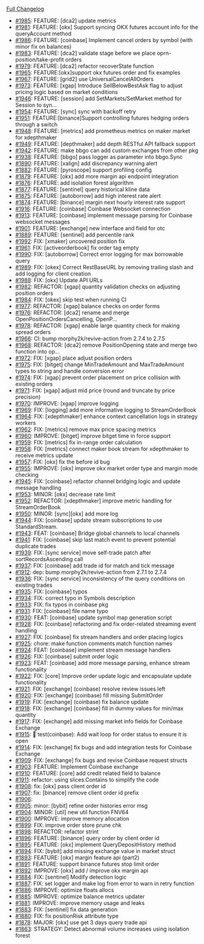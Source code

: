 [Full Changelog](https://github.com/c9s/bbgo/compare/v1.61.0...main)

 - [#1985](https://github.com/c9s/bbgo/pull/1985): FEATURE: [dca2] update metrics
 - [#1981](https://github.com/c9s/bbgo/pull/1981): FEATURE: [okx] Support syncing OKX futures account info for the queryAccount method
 - [#1986](https://github.com/c9s/bbgo/pull/1986): FEATURE: [coinbase] Implement cancel orders by symbol (with minor fix on balances)
 - [#1983](https://github.com/c9s/bbgo/pull/1983): FEATURE: [dca2] validate stage before we place oprn-position/take-profit orders
 - [#1979](https://github.com/c9s/bbgo/pull/1979): FEATURE: [dca2] refactor recoverState function
 - [#1965](https://github.com/c9s/bbgo/pull/1965): FEATURE:[okx]support okx futures order and fix examples
 - [#1967](https://github.com/c9s/bbgo/pull/1967): FEATURE: [grid2] use UniversalCancelAllOrders
 - [#1973](https://github.com/c9s/bbgo/pull/1973): FEATURE: [xgap] Introduce SellBelowBestAsk flag to adjust pricing logic based on market conditions
 - [#1946](https://github.com/c9s/bbgo/pull/1946): FEATURE: [session] add SetMarkets/SetMarket method for Session to syn…
 - [#1954](https://github.com/c9s/bbgo/pull/1954): FEATURE: [sync] sync with backoff retry
 - [#1951](https://github.com/c9s/bbgo/pull/1951): FEATURE:[binance]Support controlling futures hedging orders through a switch
 - [#1948](https://github.com/c9s/bbgo/pull/1948): FEATURE: [metrics] add prometheus metrics on maker market for xdepthmaker
 - [#1949](https://github.com/c9s/bbgo/pull/1949): FEATURE: [depthmaker] add depth RESTful API fallback support
 - [#1942](https://github.com/c9s/bbgo/pull/1942): FEATURE: make bbgo can add custom exchanges from other pkg
 - [#1938](https://github.com/c9s/bbgo/pull/1938): FEATURE: [bbgo] pass logger as parameter into bbgo.Sync
 - [#1890](https://github.com/c9s/bbgo/pull/1890): FEATURE: [xalign] add discrepancy warning alert
 - [#1882](https://github.com/c9s/bbgo/pull/1882): FEATURE: [pyroscope] support profiling config
 - [#1879](https://github.com/c9s/bbgo/pull/1879): FEATURE: [okx] add more margin api endpoint integration
 - [#1876](https://github.com/c9s/bbgo/pull/1876): FEATURE: add isolation forest algorithm
 - [#1877](https://github.com/c9s/bbgo/pull/1877): FEATURE: [sentinel] query historical kline data
 - [#1875](https://github.com/c9s/bbgo/pull/1875): FEATURE: [autoborrow] add high interest rate alert
 - [#1874](https://github.com/c9s/bbgo/pull/1874): FEATURE: [binance] margin next hourly interest rate support
 - [#1916](https://github.com/c9s/bbgo/pull/1916): FEATURE: [coinbase] Coinbase Websocket connection
 - [#1913](https://github.com/c9s/bbgo/pull/1913): FEATURE: [coinbase] implement message parsing for Coinbase websocket messages
 - [#1901](https://github.com/c9s/bbgo/pull/1901): FEATURE: [exchange] new interface and field for otc
 - [#1889](https://github.com/c9s/bbgo/pull/1889): FEATURE: [sentinel] add percentile rank
 - [#1992](https://github.com/c9s/bbgo/pull/1992): FIX: [xmaker] uncovered position fix
 - [#1961](https://github.com/c9s/bbgo/pull/1961): FIX: [activeorderbook] fix order tag empty
 - [#1990](https://github.com/c9s/bbgo/pull/1990): FIX: [autoborrow] Correct error logging for max borrowable query
 - [#1989](https://github.com/c9s/bbgo/pull/1989): FIX: [okex] Correct RestBaseURL by removing trailing slash and add logging for client creation
 - [#1988](https://github.com/c9s/bbgo/pull/1988): FIX: [okx] Update API URLs
 - [#1982](https://github.com/c9s/bbgo/pull/1982): REFACTOR: [xgap] quantity validation checks on adjusting position orders
 - [#1984](https://github.com/c9s/bbgo/pull/1984): FIX: [okex] skip test when running CI
 - [#1977](https://github.com/c9s/bbgo/pull/1977): REFACTOR: [xgap] balance checks on order forms
 - [#1976](https://github.com/c9s/bbgo/pull/1976): REFACTOR: [dca2] rename and merge OpenPositionOrdersCancelling, OpenP…
 - [#1978](https://github.com/c9s/bbgo/pull/1978): REFACTOR: [xgap] enable large quantity check for making spread orders
 - [#1966](https://github.com/c9s/bbgo/pull/1966): CI: bump morphy2k/revive-action from 2.7.4 to 2.7.5
 - [#1968](https://github.com/c9s/bbgo/pull/1968): REFACTOR: [dca2] remove PositionOpening state and merge two function into op…
 - [#1972](https://github.com/c9s/bbgo/pull/1972): FIX: [xgap] place adjust position orders
 - [#1975](https://github.com/c9s/bbgo/pull/1975): FIX: [bitget] change MinTradeAmount and MaxTradeAmount types to string and handle conversion error
 - [#1974](https://github.com/c9s/bbgo/pull/1974): FIX: [xgap] prevent order placement on price collision with existing orders
 - [#1971](https://github.com/c9s/bbgo/pull/1971): FIX: [xgap] adjust mid price (round and truncate by price precision)
 - [#1970](https://github.com/c9s/bbgo/pull/1970): IMPROVE: [xgap] improve logging
 - [#1969](https://github.com/c9s/bbgo/pull/1969): FIX: [logging] add more informative logging to StreamOrderBook
 - [#1964](https://github.com/c9s/bbgo/pull/1964): FIX: [xdepthmaker] enhance context cancellation logs in strategy workers
 - [#1962](https://github.com/c9s/bbgo/pull/1962): FIX: [metrics] remove max price spacing metrics
 - [#1960](https://github.com/c9s/bbgo/pull/1960): IMPROVE: [bitget] improve bitget time in force support
 - [#1959](https://github.com/c9s/bbgo/pull/1959): FIX: [metrics] fix in-range order calculation
 - [#1958](https://github.com/c9s/bbgo/pull/1958): FIX: [metrics] connect maker book stream for xdepthmaker to receive metrics update
 - [#1957](https://github.com/c9s/bbgo/pull/1957): FIX: [okx] fix the before id bug
 - [#1955](https://github.com/c9s/bbgo/pull/1955): IMPROVE: [okx] improve okx market order type and margin mode checking
 - [#1945](https://github.com/c9s/bbgo/pull/1945): FIX: [coinbase] refactor channel bridging logic and update message handling
 - [#1953](https://github.com/c9s/bbgo/pull/1953): MINOR: [okx] decrease rate limit
 - [#1952](https://github.com/c9s/bbgo/pull/1952): REFACTOR: [xdepthmaker] improve metric handling for StreamOrderBook
 - [#1950](https://github.com/c9s/bbgo/pull/1950): MINOR: [sync][okx] add more log
 - [#1944](https://github.com/c9s/bbgo/pull/1944): FIX: [coinbase] update stream subscriptions to use StandardStream.
 - [#1943](https://github.com/c9s/bbgo/pull/1943): FEAT: [coinbase] Bridge global channels to local channels
 - [#1941](https://github.com/c9s/bbgo/pull/1941): FIX: [coinbase] skip last match event to prevent potential duplicate trades
 - [#1939](https://github.com/c9s/bbgo/pull/1939): FIX: [sync service] move self-trade patch after sortRecordsAscending call
 - [#1937](https://github.com/c9s/bbgo/pull/1937): FIX: [coinbase] add trade id for match and tick message
 - [#1912](https://github.com/c9s/bbgo/pull/1912): dep: bump morphy2k/revive-action from 2.7.1 to 2.7.4
 - [#1936](https://github.com/c9s/bbgo/pull/1936): FIX: [sync service] inconsistency of the query conditions on existing trades
 - [#1935](https://github.com/c9s/bbgo/pull/1935): FIX: [coinbase] typos
 - [#1934](https://github.com/c9s/bbgo/pull/1934): FIX: correct typo in Symbols description
 - [#1933](https://github.com/c9s/bbgo/pull/1933): FIX: fix typos in coinbase pkg
 - [#1931](https://github.com/c9s/bbgo/pull/1931): FIX: [coinbase] file name typo
 - [#1930](https://github.com/c9s/bbgo/pull/1930): FEAT: [coinbase] update symbol map generation script
 - [#1928](https://github.com/c9s/bbgo/pull/1928): FIX: [coinbase] refactoring and fix order-related streaming event handling
 - [#1927](https://github.com/c9s/bbgo/pull/1927): FIX: [coinbase] fix stream handlers and order placing logics
 - [#1925](https://github.com/c9s/bbgo/pull/1925): chore: make function comments match function names
 - [#1924](https://github.com/c9s/bbgo/pull/1924): FEAT: [coinbase] implement stream message handlers
 - [#1926](https://github.com/c9s/bbgo/pull/1926): FIX: [coinbase] submit order logic
 - [#1923](https://github.com/c9s/bbgo/pull/1923): FEAT: [coinbase] add more message parsing, enhance stream functionality
 - [#1922](https://github.com/c9s/bbgo/pull/1922): FIX: [core] Improve order update logic and encapsulate update functionality
 - [#1921](https://github.com/c9s/bbgo/pull/1921): FIX: [exchange] (coinbase) resolve review issues left
 - [#1920](https://github.com/c9s/bbgo/pull/1920): FIX: [exchange] (coinbase) fill missing SubmitOrder
 - [#1919](https://github.com/c9s/bbgo/pull/1919): FIX: [exchange] (coinbase) fix balance update
 - [#1918](https://github.com/c9s/bbgo/pull/1918): FIX: [exchange] [coinbase] fill in dummy values for min/max quantity
 - [#1917](https://github.com/c9s/bbgo/pull/1917): FIX: [exchange] add missing market info fields for Coinbase Exchange
 - [#1915](https://github.com/c9s/bbgo/pull/1915): 🔧 test(coinbase): Add wait loop for order status to ensure it is open
 - [#1914](https://github.com/c9s/bbgo/pull/1914): FIX: [exchange] fix bugs and add integration tests for Coinbase Exchange
 - [#1909](https://github.com/c9s/bbgo/pull/1909): FIX: [exchange] fix bugs and revise Coinbase request structs
 - [#1903](https://github.com/c9s/bbgo/pull/1903): FEATURE: Implement Coinbase exchange
 - [#1910](https://github.com/c9s/bbgo/pull/1910): FEATURE: [core] add credit related field to balance
 - [#1911](https://github.com/c9s/bbgo/pull/1911): refactor: using slices.Contains to simplify the code
 - [#1908](https://github.com/c9s/bbgo/pull/1908): fix: [okx] pass client order id
 - [#1907](https://github.com/c9s/bbgo/pull/1907): fix: [binance] remove client order id prefix
 - [#1906](https://github.com/c9s/bbgo/pull/1906): 
 - [#1905](https://github.com/c9s/bbgo/pull/1905): minor: [bybit] refine order histories error msg
 - [#1904](https://github.com/c9s/bbgo/pull/1904): MINOR: [util] new util function FNV64
 - [#1900](https://github.com/c9s/bbgo/pull/1900): IMPROVE: improve memory allocation
 - [#1899](https://github.com/c9s/bbgo/pull/1899): FIX: improve order store prune chk
 - [#1898](https://github.com/c9s/bbgo/pull/1898): REFACTOR: refactor strint
 - [#1896](https://github.com/c9s/bbgo/pull/1896): FEATURE: [binance] query order by client order id
 - [#1895](https://github.com/c9s/bbgo/pull/1895): FEATURE: [okx] implement QueryDepositHistory method
 - [#1894](https://github.com/c9s/bbgo/pull/1894): FIX: [bybit] add missing exchange value in market struct
 - [#1893](https://github.com/c9s/bbgo/pull/1893): FEATURE: [okx] margin feature api (part2)
 - [#1891](https://github.com/c9s/bbgo/pull/1891): FEATURE: support binance futures stop limit order
 - [#1892](https://github.com/c9s/bbgo/pull/1892): IMPROVE: [okx] add / improve okx margin api 
 - [#1884](https://github.com/c9s/bbgo/pull/1884): FIX: [sentinel] Modify detection logic
 - [#1887](https://github.com/c9s/bbgo/pull/1887): FIX: set logger and make log from error to warn in retry function
 - [#1886](https://github.com/c9s/bbgo/pull/1886): IMPROVE: optimize floats allocs
 - [#1885](https://github.com/c9s/bbgo/pull/1885): IMPROVE: optimize balance metrics updater
 - [#1881](https://github.com/c9s/bbgo/pull/1881): IMPROVE: improve memory usage and leaks
 - [#1883](https://github.com/c9s/bbgo/pull/1883): FIX: [sentinel] fix data generation
 - [#1880](https://github.com/c9s/bbgo/pull/1880): FIX: fix positionRisk attribute type
 - [#1878](https://github.com/c9s/bbgo/pull/1878): MAJOR: [okx] use get 3 days query trade api
 - [#1863](https://github.com/c9s/bbgo/pull/1863): STRATEGY: Detect abnormal volume increases using isolation forest
